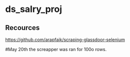 # ds_salry_proj

## Recources 
https://github.com/arapfaik/scraping-glassdoor-selenium

#May 20th the screapper was ran for 100o rows. 

